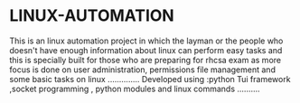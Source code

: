 # LINUX-AUTOMATION
This is an linux automation project in which the layman or the people who doesn't have enough information about linux can perform easy tasks and this is specially built for those who are preparing for rhcsa exam as more focus is done on user administration, permissions
file management and some basic tasks on linux ..............
Developed using :python Tui framework  ,socket programming , python modules and linux commands ..........
